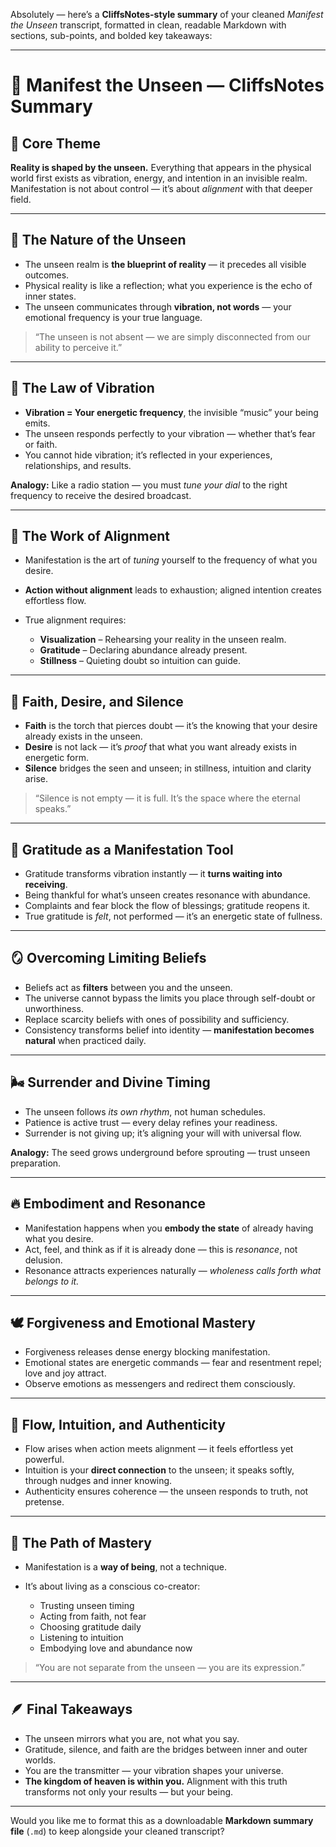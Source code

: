 Absolutely — here’s a **CliffsNotes-style summary** of your cleaned *Manifest the Unseen* transcript, formatted in clean, readable Markdown with sections, sub-points, and bolded key takeaways:

---

# 🌌 Manifest the Unseen — CliffsNotes Summary

## 🧭 Core Theme

**Reality is shaped by the unseen.**
Everything that appears in the physical world first exists as vibration, energy, and intention in an invisible realm.
Manifestation is not about control — it’s about *alignment* with that deeper field.

---

## 🌱 The Nature of the Unseen

* The unseen realm is **the blueprint of reality** — it precedes all visible outcomes.
* Physical reality is like a reflection; what you experience is the echo of inner states.
* The unseen communicates through **vibration, not words** — your emotional frequency is your true language.

> “The unseen is not absent — we are simply disconnected from our ability to perceive it.”

---

## 💫 The Law of Vibration

* **Vibration = Your energetic frequency**, the invisible “music” your being emits.
* The unseen responds perfectly to your vibration — whether that’s fear or faith.
* You cannot hide vibration; it’s reflected in your experiences, relationships, and results.

**Analogy:** Like a radio station — you must *tune your dial* to the right frequency to receive the desired broadcast.

---

## 🔮 The Work of Alignment

* Manifestation is the art of *tuning* yourself to the frequency of what you desire.
* **Action without alignment** leads to exhaustion; aligned intention creates effortless flow.
* True alignment requires:

  * **Visualization** – Rehearsing your reality in the unseen realm.
  * **Gratitude** – Declaring abundance already present.
  * **Stillness** – Quieting doubt so intuition can guide.

---

## 💖 Faith, Desire, and Silence

* **Faith** is the torch that pierces doubt — it’s the knowing that your desire already exists in the unseen.
* **Desire** is not lack — it’s *proof* that what you want already exists in energetic form.
* **Silence** bridges the seen and unseen; in stillness, intuition and clarity arise.

> “Silence is not empty — it is full. It’s the space where the eternal speaks.”

---

## 🌿 Gratitude as a Manifestation Tool

* Gratitude transforms vibration instantly — it **turns waiting into receiving**.
* Being thankful for what’s unseen creates resonance with abundance.
* Complaints and fear block the flow of blessings; gratitude reopens it.
* True gratitude is *felt*, not performed — it’s an energetic state of fullness.

---

## 🪞 Overcoming Limiting Beliefs

* Beliefs act as **filters** between you and the unseen.
* The universe cannot bypass the limits you place through self-doubt or unworthiness.
* Replace scarcity beliefs with ones of possibility and sufficiency.
* Consistency transforms belief into identity — **manifestation becomes natural** when practiced daily.

---

## 🌬️ Surrender and Divine Timing

* The unseen follows *its own rhythm*, not human schedules.
* Patience is active trust — every delay refines your readiness.
* Surrender is not giving up; it’s aligning your will with universal flow.

**Analogy:** The seed grows underground before sprouting — trust unseen preparation.

---

## 🔥 Embodiment and Resonance

* Manifestation happens when you **embody the state** of already having what you desire.
* Act, feel, and think as if it is already done — this is *resonance*, not delusion.
* Resonance attracts experiences naturally — *wholeness calls forth what belongs to it.*

---

## 🕊️ Forgiveness and Emotional Mastery

* Forgiveness releases dense energy blocking manifestation.
* Emotional states are energetic commands — fear and resentment repel; love and joy attract.
* Observe emotions as messengers and redirect them consciously.

---

## 🌊 Flow, Intuition, and Authenticity

* Flow arises when action meets alignment — it feels effortless yet powerful.
* Intuition is your **direct connection** to the unseen; it speaks softly, through nudges and inner knowing.
* Authenticity ensures coherence — the unseen responds to truth, not pretense.

---

## 🧘 The Path of Mastery

* Manifestation is a **way of being**, not a technique.
* It’s about living as a conscious co-creator:

  * Trusting unseen timing
  * Acting from faith, not fear
  * Choosing gratitude daily
  * Listening to intuition
  * Embodying love and abundance now

> “You are not separate from the unseen — you are its expression.”

---

## 🪶 Final Takeaways

* The unseen mirrors what you are, not what you say.
* Gratitude, silence, and faith are the bridges between inner and outer worlds.
* You are the transmitter — your vibration shapes your universe.
* **The kingdom of heaven is within you.**
  Alignment with this truth transforms not only your results — but your being.

---

Would you like me to format this as a downloadable **Markdown summary file** (`.md`) to keep alongside your cleaned transcript?
